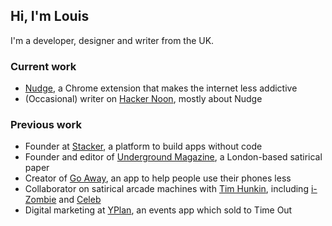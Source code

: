 ## Hi, I'm Louis

I'm a developer, designer and writer from the UK.

### Current work

- [Nudge](http://nudgeware.io/), a Chrome extension that makes the internet less addictive
- (Occasional) writer on [Hacker Noon](https://hackernoon.com/@louisbarclay), mostly about Nudge

### Previous work

- Founder at [Stacker](http://stacker.app/), a platform to build apps without code
- Founder and editor of [Underground Magazine](https://www.facebook.com/UndergroundMgzn/), a London-based satirical paper
- Creator of [Go Away](https://medium.com/@louisbarclay/why-i-made-an-app-called-go-away-and-why-we-need-more-software-like-it-357ceb8860ce), an app to help people use their phones less
- Collaborator on satirical arcade machines with [Tim Hunkin](https://en.wikipedia.org/wiki/Tim_Hunkin), including [i-Zombie](http://www.timhunkin.com/a221_making-izombie.htm) and [Celeb](http://www.timhunkin.com/a214_celeb-writing.htm)
- Digital marketing at [YPlan](https://techcrunch.com/2016/10/21/time-out-for-yplan/), an events app which sold to Time Out
